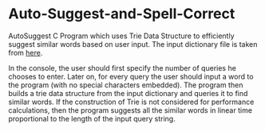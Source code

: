 # Auto-Suggest-and-Spell-Correct
AutoSuggest
C Program which uses Trie Data Structure to efficiently suggest similar words based on user input. The input dictionary file is taken from <a href = "https://github.com/dwyl/english-words/blob/master/words.txt">here</a>.

In the console, the user should first specify the number of queries he chooses to enter. Later on, for every query the user should input a word to the program (with no special characters embedded). The program then builds a trie data structure from the input dictionary and queries it to find similar words. If the construction of Trie is not considered for performance calculations, then the program suggests all the similar words in linear time proportional to the length of the input query string.
